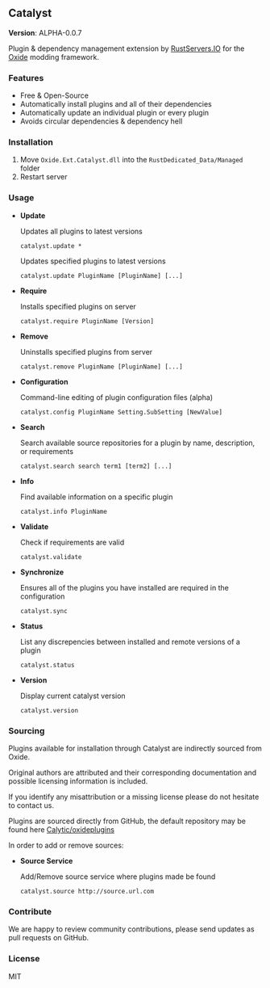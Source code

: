 ## Catalyst 

**Version**: ALPHA-0.0.7

Plugin & dependency management extension by [RustServers.IO](http://rustservers.io) for the [Oxide](http://oxidemod.org) modding framework.

### Features

* Free & Open-Source
* Automatically install plugins and all of their dependencies
* Automatically update an individual plugin or every plugin
* Avoids circular dependencies & dependency hell

### Installation

1. Move ``Oxide.Ext.Catalyst.dll`` into the ``RustDedicated_Data/Managed`` folder
2. Restart server

### Usage

* **Update**

  Updates all plugins to latest versions

  ````catalyst.update *````

  Updates specified plugins to latest versions

  ````catalyst.update PluginName [PluginName] [...]````

* **Require**

  Installs specified plugins on server

  ````catalyst.require PluginName [Version]````

* **Remove**

  Uninstalls specified plugins from server

  ````catalyst.remove PluginName [PluginName] [...]````

* **Configuration**

  Command-line editing of plugin configuration files (alpha)

  ````catalyst.config PluginName Setting.SubSetting [NewValue]````

* **Search**

  Search available source repositories for a plugin by name, description, or requirements

  ````catalyst.search search term1 [term2] [...]````

* **Info**

  Find available information on a specific plugin

  ````catalyst.info PluginName````

* **Validate**

  Check if requirements are valid

  ``catalyst.validate``

* **Synchronize**

  Ensures all of the plugins you have installed are required in the configuration

  ``catalyst.sync``

* **Status**

  List any discrepencies between installed and remote versions of a plugin

  ``catalyst.status``

* **Version**

  Display current catalyst version

  ``catalyst.version``

### Sourcing

Plugins available for installation through Catalyst are indirectly sourced from Oxide.

Original authors are attributed and their corresponding documentation and possible licensing information is included.

If you identify any misattribution or a missing license please do not hesitate to contact us.

Plugins are sourced directly from GitHub, the default repository may be found here [Calytic/oxideplugins](https://github.com/Calytic/oxideplugins)

In order to add or remove sources:

* **Source Service**

  Add/Remove source service where plugins made be found

  ````catalyst.source http://source.url.com````

### Contribute

We are happy to review community contributions, please send updates as pull requests on GitHub.

### License

MIT